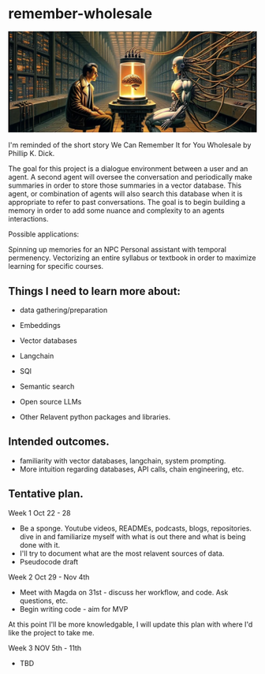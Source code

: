 # remember-wholesale

![Human sitting across from robot and an external brain](./images/Screenshot%202023-10-24%20at%2010.14.37%20AM.png)

I'm reminded of the short story We Can Remember It for You Wholesale by Phillip K. Dick.  

The goal for this project is a dialogue environment between a user and an agent. A second agent will oversee the conversation and periodically make summaries in order to store those summaries in a vector database. This agent, or combination of agents will also search this database when it is appropriate to refer to past conversations. The goal is to begin building a memory in order to add some nuance and complexity to an agents interactions. 



Possible applications:

Spinning up memories for an NPC
Personal assistant with temporal permenency.
Vectorizing an entire syllabus or textbook in order to maximize learning for specific courses. 



## Things I need to learn more about:

- data gathering/preparation
- Embeddings
- Vector databases
- Langchain
- SQl
- Semantic search
- Open source LLMs

- Other Relavent python packages and libraries.

## Intended outcomes.

- familiarity with vector databases, langchain, system prompting. 
- More intuition regarding databases, API calls, chain engineering, etc.


## Tentative plan. 
Week 1 Oct 22 - 28

- Be a sponge. Youtube videos, READMEs, podcasts, blogs, repositories. dive in and familiarize myself with what is out there and what is being done with it. 
- I'll try to document what are the most relavent sources of data. 
- Pseudocode draft

Week 2 Oct 29 - Nov 4th

- Meet with Magda on 31st - discuss her workflow, and code. Ask questions, etc. 
- Begin writing code - aim for MVP

At this point I'll be more knowledgable, I will update this plan with where I'd like the project to take me. 

Week 3 NOV 5th - 11th

- TBD